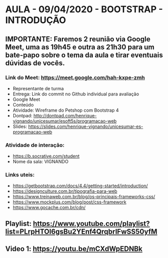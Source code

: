 # AULA - 09/04/2020 - BOOTSTRAP - INTRODUÇÃO

## IMPORTANTE: Faremos 2 reunião via Google Meet, uma as 19h45 e outra as 21h30 para um bate-papo sobre o tema da aula e tirar eventuais dúvidas de vocês.

### Link do Meet: https://meet.google.com/hah-kxpe-zmh

- Representante de turma
- Entrega: ​Link do commit no Github individual para avaliação
- Google Meet
- Conteúdo
- Atividade: Wireframe do Petshop com Bootstrap 4
- Dontpad: http://dontpad.com/henrique-vignando/unicesumar/esoft5s/programacao-web
- Slides: https://slides.com/henrique-vignando/unicesumar-es-programacao-web

### Atividade de interação:

- https://b.socrative.com/student
- Nome da sala: VIGNANDO

### Links uteis:
- https://getbootstrap.com/docs/4.4/getting-started/introduction/
- https://designculture.com.br/tipografia-para-web
- https://www.treinaweb.com.br/blog/os-principais-frameworks-css/
- https://www.mockplus.com/blog/post/css-framework
- https://www.gocache.com.br/cdn/

## Playlist: https://www.youtube.com/playlist?list=PLrpHTOl6gsBu2YEnf4QrqbrlFwSS50yfM

## Video 1: https://youtu.be/mCXdWpEDNBk

